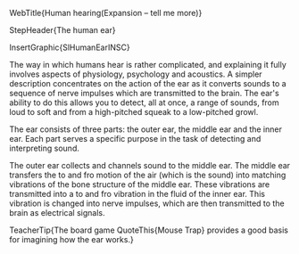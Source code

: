 WebTitle{Human hearing(Expansion &ndash; tell me more)}

StepHeader{The human ear}

InsertGraphic{SlHumanEarINSC}

The way in which humans hear is rather complicated, and explaining it fully involves aspects of physiology, psychology and acoustics. A simpler description concentrates on the action of the ear as it converts sounds to a sequence of nerve impulses which are transmitted to the brain. The ear&apos;s ability to do this allows you to detect, all at once, a range of sounds, from loud to soft and from a high-pitched squeak to a low-pitched growl.

The ear consists of three parts: the outer ear, the middle ear and the inner ear. Each part serves a specific purpose in the task of detecting and interpreting sound.

The outer ear collects and channels sound to the middle ear. The middle ear transfers the to and fro motion of the air (which is the sound) into matching vibrations of the bone structure of the middle ear. These vibrations are transmitted into a to and fro vibration in the fluid of the inner ear. This vibration is changed into nerve impulses, which are then transmitted to the brain as electrical signals.

TeacherTip{The board game QuoteThis{Mouse Trap} provides a good basis for imagining how the ear works.}


